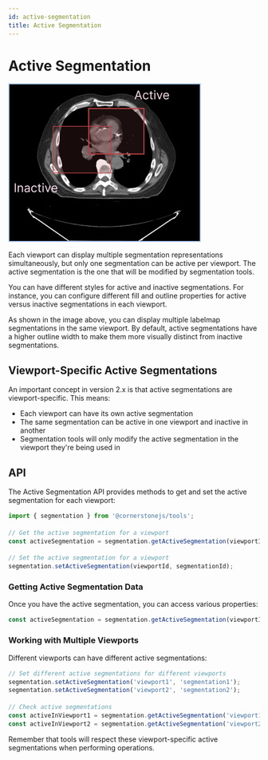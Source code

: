 ```yaml
---
id: active-segmentation
title: Active Segmentation
---
```



# Active Segmentation

![](../../../assets/active-segmentation.png)


Each viewport can display multiple segmentation representations simultaneously, but only one segmentation can be active per viewport. The active segmentation is the one that will be modified by segmentation tools.

You can have different styles for active and inactive segmentations. For instance, you can configure different fill and outline properties for active versus inactive segmentations in each viewport.


As shown in the image above, you can display multiple labelmap segmentations in the same viewport. By default, active segmentations have a higher outline width to make them more visually distinct from inactive segmentations.

## Viewport-Specific Active Segmentations

An important concept in version 2.x is that active segmentations are viewport-specific. This means:
- Each viewport can have its own active segmentation
- The same segmentation can be active in one viewport and inactive in another
- Segmentation tools will only modify the active segmentation in the viewport they're being used in

## API

The Active Segmentation API provides methods to get and set the active segmentation for each viewport:

```js
import { segmentation } from '@cornerstonejs/tools';

// Get the active segmentation for a viewport
const activeSegmentation = segmentation.getActiveSegmentation(viewportId);

// Set the active segmentation for a viewport
segmentation.setActiveSegmentation(viewportId, segmentationId);
```

### Getting Active Segmentation Data

Once you have the active segmentation, you can access various properties:

```js
const activeSegmentation = segmentation.getActiveSegmentation(viewportId);

```

### Working with Multiple Viewports

Different viewports can have different active segmentations:

```js
// Set different active segmentations for different viewports
segmentation.setActiveSegmentation('viewport1', 'segmentation1');
segmentation.setActiveSegmentation('viewport2', 'segmentation2');

// Check active segmentations
const activeInViewport1 = segmentation.getActiveSegmentation('viewport1');
const activeInViewport2 = segmentation.getActiveSegmentation('viewport2');
```

Remember that tools will respect these viewport-specific active segmentations when performing operations.
